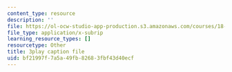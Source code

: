 ```yaml
---
content_type: resource
description: ''
file: https://ol-ocw-studio-app-production.s3.amazonaws.com/courses/18-01sc-single-variable-calculus-fall-2010/bf21997f7a5a49fb82683fbf43d40ecf_JXPe2J069c.srt
file_type: application/x-subrip
learning_resource_types: []
resourcetype: Other
title: 3play caption file
uid: bf21997f-7a5a-49fb-8268-3fbf43d40ecf
---
```

